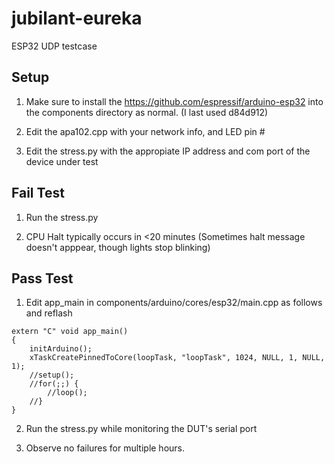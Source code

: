 # jubilant-eureka
ESP32 UDP testcase

Setup
----
1) Make sure to install the https://github.com/espressif/arduino-esp32 into the components directory as normal. (I last used d84d912)


2) Edit the apa102.cpp with your network info, and LED pin #

3) Edit the stress.py with the appropiate IP address and com port of the device under test


Fail Test
----
1) Run the stress.py

2) CPU Halt typically occurs in <20 minutes (Sometimes halt message doesn't apppear, though lights stop blinking)

Pass Test
----
1) Edit app_main in components/arduino/cores/esp32/main.cpp as follows and reflash
````
extern "C" void app_main()
{
	initArduino();
    xTaskCreatePinnedToCore(loopTask, "loopTask", 1024, NULL, 1, NULL, 1);
    //setup();
    //for(;;) {
        //loop();
    //}
}
````
2) Run the stress.py while monitoring the DUT's serial port

3) Observe no failures for multiple hours.


